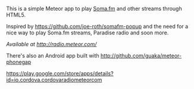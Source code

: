 This is a simple Meteor app to play [Soma.fm](http://soma.fm/) and other streams through HTML5.

Inspired by https://github.com/joe-roth/somafm-popup and the need for a nice way to play Soma.fm streams,
Paradise radio and soon more.


*Available at http://radio.meteor.com/*


There's also an Android app built with http://github.com/guaka/meteor-phonegap

https://play.google.com/store/apps/details?id=io.cordova.cordovaradiometeorcom
